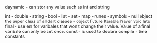 daynamic - can stor any value such as int and string. 

int -
double - 
string -
bool - 
list -
set -
map - 
runes - 
symbols - 
null
object the super class of all dart classes - object
Future 
Iterable 
Never 
 void 
 late 
 final - use em for  varibales that won't change their value. Value of a final varibale can only be set once.
 const - is used to declare compile - time constants 